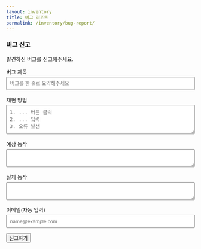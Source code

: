 ```yaml
---
layout: inventory
title: 버그 리포트
permalink: /inventory/bug-report/
---
```


### 버그 신고

발견하신 버그를 신고해주세요.

<form id="bug-form" action="https://formsubmit.co/captain@goolzy.com" method="POST" style="max-width:600px;">
  <input type="hidden" name="_template" value="table">
  <input type="hidden" name="_subject" id="bug_subject" value="[버그 리포트] 제출">
  <input type="hidden" name="Category" value="버그 리포트">
  <input type="hidden" name="_next" value="{{ '/inventory/bug-report/?success=1' | absolute_url }}">
  <input type="hidden" name="_captcha" value="false">
  <input type="text" name="website" style="display:none" tabindex="-1" autocomplete="off">
  <label style="display:block; margin-bottom:1rem;">
    버그 제목
    <input type="text" name="Title" id="bug_title" required style="width:100%; padding:.5rem; margin-top:.25rem;" placeholder="버그를 한 줄로 요약해주세요">
  </label>
  
  <label style="display:block; margin-bottom:1rem;">
    재현 방법
    <textarea name="Steps_to_Reproduce" required rows="4" style="width:100%; padding:.5rem; margin-top:.25rem;" placeholder="1. ... 버튼 클릭&#10;2. ... 입력&#10;3. 오류 발생"></textarea>
  </label>
  
  <label style="display:block; margin-bottom:1rem;">
    예상 동작
    <textarea name="Expected_Behavior" required rows="2" style="width:100%; padding:.5rem; margin-top:.25rem;"></textarea>
  </label>
  
  <label style="display:block; margin-bottom:1rem;">
    실제 동작
    <textarea name="Actual_Behavior" required rows="2" style="width:100%; padding:.5rem; margin-top:.25rem;"></textarea>
  </label>
  <label>이메일(자동 입력)
    <input type="email" name="Email" placeholder="name@example.com" style="width:100%; padding:.5rem; margin-top:.25rem;">
  </label>
  <input type="hidden" name="uid" value="">
  
  <button class="btn" type="submit">신고하기</button>
</form>

<div id="bug-status" class="notice" style="display:none;"></div>

<script>
(function(){
  try {
    var p = new URLSearchParams(window.location.search);
    if (p.get('success') === '1') {
      var box = document.getElementById('bug-status');
      box.style.display = 'block';
      box.textContent = '감사합니다! 버그 리포트가 전송되었습니다.';
    }
  } catch(e){}
  function updateSubject(){
    var t = document.getElementById('bug_title').value || '제목 미입력';
    document.getElementById('bug_subject').value = '[버그 리포트] ' + t;
  }
  var form = document.getElementById('bug-form');
  try { form.addEventListener('input', updateSubject); } catch(e){}
  // Autofill from AuthBridge (email, uid)
  try {
    var form = document.getElementById('bug-form');
    var emailInput = form.querySelector('input[name="Email"]');
    var uidInput = form.querySelector('input[name="uid"]');
    if (window.AuthBridge) {
      var user = AuthBridge.currentUser && AuthBridge.currentUser();
      if (user && user.email) { emailInput.value = user.email; }
      if (user && user.uid && uidInput) { uidInput.value = user.uid; }
      AuthBridge.onChange(function(u){
        if (u && u.email) emailInput.value = u.email; else emailInput.value = '';
        if (uidInput) uidInput.value = (u && u.uid) ? u.uid : '';
      });
    }
  } catch(e){}
  // AJAX submit with timeout and fallback
  try {
    form.addEventListener('submit', function(e){
      try { e.preventDefault(); } catch(_){}
      var status = document.getElementById('bug-status');
      if (status) { status.style.display='block'; status.textContent='보내는 중…'; }
      var btn = form.querySelector('button[type="submit"]');
      if (btn) { btn.disabled = true; btn.classList.add('loading'); }
      var fd = new FormData(form);
      try {
        var emailInput = form.querySelector('input[name="Email"]');
        if (emailInput && emailInput.value) fd.append('_replyto', emailInput.value);
      } catch(_){ }
      var ctrl = (window.AbortController) ? new AbortController() : null;
      var to = setTimeout(function(){ try { ctrl && ctrl.abort(); } catch(_){} }, 12000);
      fetch('https://formsubmit.co/ajax/captain@goolzy.com', {
        method: 'POST',
        body: fd,
        headers: { 'Accept': 'application/json' },
        signal: ctrl ? ctrl.signal : undefined
      }).then(function(res){
        if (!res.ok) throw new Error('FORM_SUBMIT_FAILED:' + res.status);
        return res.json();
      }).then(function(){
        if (status) { status.style.display='block'; status.textContent='감사합니다! 버그 리포트가 전송되었습니다.'; }
        try { form.reset(); } catch(_){ }
      }).catch(function(err){
        var msg = '전송에 실패했습니다. 잠시 후 다시 시도해 주세요.';
        if (String(err).indexOf('403')>=0 || String(err).indexOf('401')>=0 || String(err).indexOf('422')>=0) {
          msg += ' 수신자 이메일 인증이 완료되지 않았을 수 있습니다. 관리자는 formsubmit.co 확인 메일(스팸함 포함)을 승인해 주세요.';
        }
        if (status) { status.style.display='block'; status.textContent = msg + ' (표준 제출로 재시도합니다)'; }
        try { form.target = '_blank'; form.submit(); } catch(_){ }
      }).finally(function(){ if (btn) { btn.disabled=false; btn.classList.remove('loading'); } });
    });
  } catch(e){}
})();
</script>

<style>
.notice { background: #eefcf7; border:1px solid #c9f1e6; padding:0.75rem 1rem; border-radius: 8px; margin-top: 1rem; }
</style>
